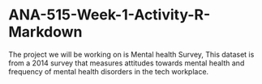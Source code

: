 # ANA-515-Week-1-Activity-R-Markdown
The project we will be working on is Mental health Survey, This dataset is from a 2014 survey that measures attitudes towards mental health and frequency of mental health disorders in the tech workplace. 
